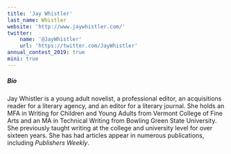 ```yaml
---
title: 'Jay Whistler'
last_name: Whistler
website: 'http://www.jaywhistler.com/'
twitter:
    name: '@JayWhistler'
    url: 'https://twitter.com/JayWhistler'
annual_contest_2019: true
mini: true
---
```


##### Bio

Jay Whistler is a young adult novelist, a professional editor, an acquisitions reader for a literary agency, and an editor for a literary journal. She holds an MFA in Writing for Children and Young Adults from Vermont College of Fine Arts and an MA in Technical Writing from Bowling Green State University. She previously taught writing at the college and university level for over sixteen years. She has had articles appear in numerous publications, including _Publishers Weekly_. 
